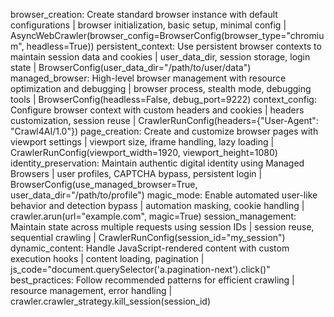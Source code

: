 browser_creation: Create standard browser instance with default configurations | browser initialization, basic setup, minimal config | AsyncWebCrawler(browser_config=BrowserConfig(browser_type="chromium", headless=True))
persistent_context: Use persistent browser contexts to maintain session data and cookies | user_data_dir, session storage, login state | BrowserConfig(user_data_dir="/path/to/user/data")
managed_browser: High-level browser management with resource optimization and debugging | browser process, stealth mode, debugging tools | BrowserConfig(headless=False, debug_port=9222)
context_config: Configure browser context with custom headers and cookies | headers customization, session reuse | CrawlerRunConfig(headers={"User-Agent": "Crawl4AI/1.0"})
page_creation: Create and customize browser pages with viewport settings | viewport size, iframe handling, lazy loading | CrawlerRunConfig(viewport_width=1920, viewport_height=1080)
identity_preservation: Maintain authentic digital identity using Managed Browsers | user profiles, CAPTCHA bypass, persistent login | BrowserConfig(use_managed_browser=True, user_data_dir="/path/to/profile")
magic_mode: Enable automated user-like behavior and detection bypass | automation masking, cookie handling | crawler.arun(url="example.com", magic=True)
session_management: Maintain state across multiple requests using session IDs | session reuse, sequential crawling | CrawlerRunConfig(session_id="my_session")
dynamic_content: Handle JavaScript-rendered content with custom execution hooks | content loading, pagination | js_code="document.querySelector('a.pagination-next').click()"
best_practices: Follow recommended patterns for efficient crawling | resource management, error handling | crawler.crawler_strategy.kill_session(session_id)